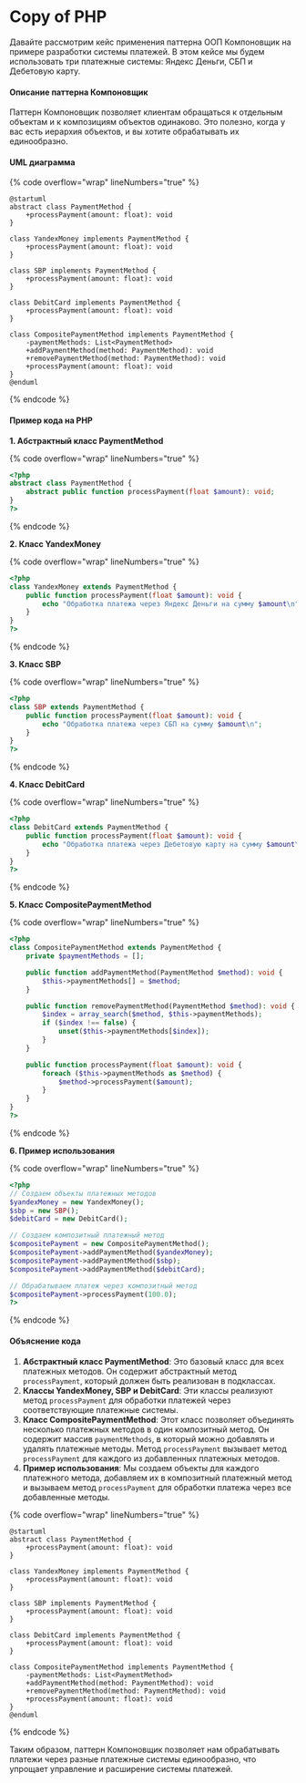 # Copy of PHP

Давайте рассмотрим кейс применения паттерна ООП Компоновщик на примере разработки системы платежей. В этом кейсе мы будем использовать три платежные системы: Яндекс Деньги, СБП и Дебетовую карту.

#### Описание паттерна Компоновщик

Паттерн Компоновщик позволяет клиентам обращаться к отдельным объектам и к композициям объектов одинаково. Это полезно, когда у вас есть иерархия объектов, и вы хотите обрабатывать их единообразно.

#### UML диаграмма

{% code overflow="wrap" lineNumbers="true" %}
```plantuml
@startuml
abstract class PaymentMethod {
    +processPayment(amount: float): void
}

class YandexMoney implements PaymentMethod {
    +processPayment(amount: float): void
}

class SBP implements PaymentMethod {
    +processPayment(amount: float): void
}

class DebitCard implements PaymentMethod {
    +processPayment(amount: float): void
}

class CompositePaymentMethod implements PaymentMethod {
    -paymentMethods: List<PaymentMethod>
    +addPaymentMethod(method: PaymentMethod): void
    +removePaymentMethod(method: PaymentMethod): void
    +processPayment(amount: float): void
}
@enduml
```
{% endcode %}

#### Пример кода на PHP

**1. Абстрактный класс PaymentMethod**

{% code overflow="wrap" lineNumbers="true" %}
```php
<?php
abstract class PaymentMethod {
    abstract public function processPayment(float $amount): void;
}
?>
```
{% endcode %}

**2. Класс YandexMoney**

{% code overflow="wrap" lineNumbers="true" %}
```php
<?php
class YandexMoney extends PaymentMethod {
    public function processPayment(float $amount): void {
        echo "Обработка платежа через Яндекс Деньги на сумму $amount\n";
    }
}
?>
```
{% endcode %}

**3. Класс SBP**

{% code overflow="wrap" lineNumbers="true" %}
```php
<?php
class SBP extends PaymentMethod {
    public function processPayment(float $amount): void {
        echo "Обработка платежа через СБП на сумму $amount\n";
    }
}
?>
```
{% endcode %}

**4. Класс DebitCard**

{% code overflow="wrap" lineNumbers="true" %}
```php
<?php
class DebitCard extends PaymentMethod {
    public function processPayment(float $amount): void {
        echo "Обработка платежа через Дебетовую карту на сумму $amount\n";
    }
}
?>
```
{% endcode %}

**5. Класс CompositePaymentMethod**

{% code overflow="wrap" lineNumbers="true" %}
```php
<?php
class CompositePaymentMethod extends PaymentMethod {
    private $paymentMethods = [];

    public function addPaymentMethod(PaymentMethod $method): void {
        $this->paymentMethods[] = $method;
    }

    public function removePaymentMethod(PaymentMethod $method): void {
        $index = array_search($method, $this->paymentMethods);
        if ($index !== false) {
            unset($this->paymentMethods[$index]);
        }
    }

    public function processPayment(float $amount): void {
        foreach ($this->paymentMethods as $method) {
            $method->processPayment($amount);
        }
    }
}
?>
```
{% endcode %}

**6. Пример использования**

{% code overflow="wrap" lineNumbers="true" %}
```php
<?php
// Создаем объекты платежных методов
$yandexMoney = new YandexMoney();
$sbp = new SBP();
$debitCard = new DebitCard();

// Создаем композитный платежный метод
$compositePayment = new CompositePaymentMethod();
$compositePayment->addPaymentMethod($yandexMoney);
$compositePayment->addPaymentMethod($sbp);
$compositePayment->addPaymentMethod($debitCard);

// Обрабатываем платеж через композитный метод
$compositePayment->processPayment(100.0);
?>
```
{% endcode %}

#### Объяснение кода

1. **Абстрактный класс PaymentMethod**: Это базовый класс для всех платежных методов. Он содержит абстрактный метод `processPayment`, который должен быть реализован в подклассах.
2. **Классы YandexMoney, SBP и DebitCard**: Эти классы реализуют метод `processPayment` для обработки платежей через соответствующие платежные системы.
3. **Класс CompositePaymentMethod**: Этот класс позволяет объединять несколько платежных методов в один композитный метод. Он содержит массив `paymentMethods`, в который можно добавлять и удалять платежные методы. Метод `processPayment` вызывает метод `processPayment` для каждого из добавленных платежных методов.
4. **Пример использования**: Мы создаем объекты для каждого платежного метода, добавляем их в композитный платежный метод и вызываем метод `processPayment` для обработки платежа через все добавленные методы.

{% code overflow="wrap" lineNumbers="true" %}
```plant-uml
@startuml
abstract class PaymentMethod {
    +processPayment(amount: float): void
}

class YandexMoney implements PaymentMethod {
    +processPayment(amount: float): void
}

class SBP implements PaymentMethod {
    +processPayment(amount: float): void
}

class DebitCard implements PaymentMethod {
    +processPayment(amount: float): void
}

class CompositePaymentMethod implements PaymentMethod {
    -paymentMethods: List<PaymentMethod>
    +addPaymentMethod(method: PaymentMethod): void
    +removePaymentMethod(method: PaymentMethod): void
    +processPayment(amount: float): void
}
@enduml

```
{% endcode %}

Таким образом, паттерн Компоновщик позволяет нам обрабатывать платежи через разные платежные системы единообразно, что упрощает управление и расширение системы платежей.
